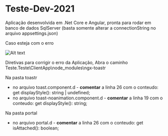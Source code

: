 # Teste-Dev-2021

Aplicação desenvolvida em .Net Core e Angular, pronta para rodar em banco de dados SqlServer (basta somente alterar a connectionString no arquivo appsettings.json)

Caso esteja com o erro

![Alt text](https://www.google.com/url?sa=i&url=https%3A%2F%2Fstackoverflow.com%2Fquestions%2F34401822%2Fcannot-get-express-error&psig=AOvVaw1k1_jULVekPGGwk0K8Wk0c&ust=1631800883186000&source=images&cd=vfe&ved=0CAgQjRxqFwoTCMDfw5OSgfMCFQAAAAAdAAAAABAD "Erro")

Diretivas para corrigir o erro da Aplicação, Abra o caminho Teste.Teste\ClientApp\node_modules\ngx-toastr

Na pasta toastr
  - no arquivo toast.component.d - <strong>comentar</strong> a linha 26 com o conteudo: get displayStyle(): string | undefined;
  - no arquivo toast-noanimation.component.d - <strong>comentar</strong> a linha 19 com o conteudo: get displayStyle(): string;

Na pasta portal
  - no arquivo portal.d - <strong>comentar</strong> a linha 26 com o conteudo: get isAttached(): boolean;
